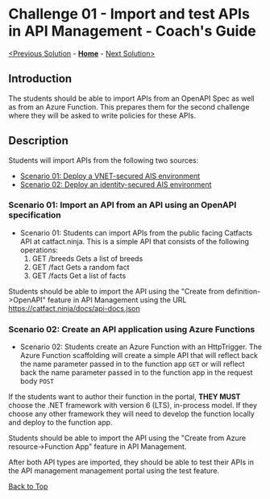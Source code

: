 # Challenge 01 - Import and test APIs in API Management - Coach's Guide

[<Previous Solution](./Solution-00.md) - **[Home](./README.md)** - [Next Solution>](./Solution-02.md)

## Introduction

The students should be able to import APIs from an OpenAPI Spec as well as from an Azure Function.  This prepares them for the second challenge where they will be asked to write policies for these APIs.

## Description

Students will import APIs from the following two sources:

- [Scenario 01: Deploy a VNET-secured AIS environment](#scenario-01-import-an-api-from-an-api-using-an-openapi-specification)
- [Scenario 02: Deploy an identity-secured AIS environment](#scenario-02-create-an-api-application-using-azure-functions)

### Scenario 01: Import an API from an API using an OpenAPI specification

- Scenario 01: Students can import APIs from the public facing Catfacts API at catfact.ninja. This is a simple API that consists of the following operations:  
  1. GET /breeds Gets a list of breeds
  1. GET /fact Gets a random fact
  1. GET /facts Get a list of facts

Students should be able to import the API using the "Create from definition->OpenAPI" feature in API Management using the URL <https://catfact.ninja/docs/api-docs.json>

### Scenario 02: Create an API application using Azure Functions

- Scenario 02: Students create an Azure Function with an HttpTrigger. The Azure Function scaffolding will create a simple API that will reflect back the name parameter passed in to the function app `GET` or will reflect back the name parameter passed in to the function app in the request body `POST`

If the students want to author their function in the portal, **THEY MUST** choose the .NET framework with version 6 (LTS), in-process model. If they choose any other framework they will need to develop the function locally and deploy to the function app.

Students should be able to import the API using the "Create from Azure resource->Function App" feature in API Management.

After both API types are imported, they should be able to test their APIs in the API management management portal using the test feature.

[Back to Top](#challenge-01---import-and-test-apis-in-api-management---coachs-guide)
